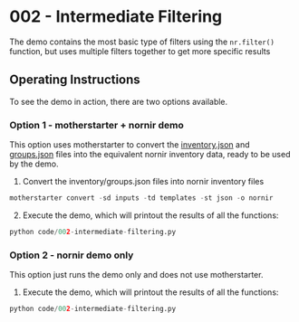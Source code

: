 # 002 - Intermediate Filtering

The demo contains the most basic type of filters using the `nr.filter()` function, but uses multiple filters together to get more specific results

## Operating Instructions

To see the demo in action, there are two options available.

### Option 1 - motherstarter + nornir demo

This option uses motherstarter to convert the [inventory.json](inputs/inventory.json) and [groups.json](inputs/groups.json) files into the equivalent nornir inventory data, ready to be used by the demo.

1) Convert the inventory/groups.json files into nornir inventory files

```python
motherstarter convert -sd inputs -td templates -st json -o nornir
```

2) Execute the demo, which will printout the results of all the functions:

```python
python code/002-intermediate-filtering.py
```

### Option 2 - nornir demo only

This option just runs the demo only and does not use motherstarter.

1) Execute the demo, which will printout the results of all the functions:

```python
python code/002-intermediate-filtering.py
```